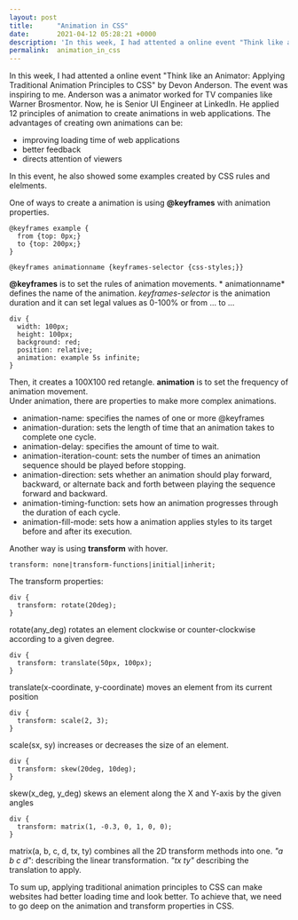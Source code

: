 ```yaml
---
layout: post
title:      "Animation in CSS"
date:       2021-04-12 05:28:21 +0000
description: 'In this week, I had attented a online event "Think like an Animator: Applying Traditional Animation Principles to CSS" by Devon Anderson. The event was inspiring to me.'
permalink:  animation_in_css
---
```



In this week, I had attented a online event "Think like an Animator: Applying Traditional Animation Principles to CSS" by Devon Anderson.  The event was inspiring to me.  Anderson was a animator worked for TV companies like Warner Brosmentor.  Now, he is Senior UI Engineer at LinkedIn.  He applied 12 principles of animation to create animations in web applications.  The advantages of creating own animations can be:
* improving loading time of web applications
* better feedback
* directs attention of viewers

In this event, he also showed  some examples created by CSS rules and elelments.

One of ways to create a animation is using **@keyframes**  with animation properties.
```
@keyframes example {
  from {top: 0px;}
  to {top: 200px;}
}
```
```
@keyframes animationname {keyframes-selector {css-styles;}}
```
**@keyframes** is to set the rules of animation movements. * animationname* defines the name of the animation.
*keyframes-selector* is the animation duration and it can set legal values as 0-100% or from ... to ...

```
div {
  width: 100px;
  height: 100px;
  background: red;
  position: relative;
  animation: example 5s infinite;
}
``` 
Then, it creates a 100X100 red retangle.  **animation** is to set the frequency of animation movement.  
Under animation, there are properties to make more complex animations.
* animation-name: specifies the names of one or more @keyframes
* animation-duration: sets the length of time that an animation takes to complete one cycle.
* animation-delay:  specifies the amount of time to wait.
* animation-iteration-count: sets the number of times an animation sequence should be played before stopping.
* animation-direction: sets whether an animation should play forward, backward, or alternate back and forth between playing the sequence forward and backward.
* animation-timing-function: sets how an animation progresses through the duration of each cycle.
* animation-fill-mode: sets how a animation applies styles to its target before and after its execution.

Another way is using **transform** with hover. 

```
transform: none|transform-functions|initial|inherit;
```
The transform properties:
```
div {
  transform: rotate(20deg);
}
```
rotate(any_deg) rotates an element clockwise or counter-clockwise according to a given degree.
```
div {
  transform: translate(50px, 100px);
}
```
translate(x-coordinate, y-coordinate) moves an element from its current position
```
div {
  transform: scale(2, 3);
}
```
scale(sx, sy) increases or decreases the size of an element.
```
div {
  transform: skew(20deg, 10deg);
}
```
skew(x_deg, y_deg) skews an element along the X and Y-axis by the given angles
```
div {
  transform: matrix(1, -0.3, 0, 1, 0, 0);
}
```
matrix(a, b, c, d, tx, ty) combines all the 2D transform methods into one. *"a b c d"*: describing the linear transformation.  *"tx ty"* describing the translation to apply.

To sum up, applying traditional animation principles to CSS can make websites had better loading time and look better.  To achieve that, we need to go deep on the animation and transform properties in CSS.  


